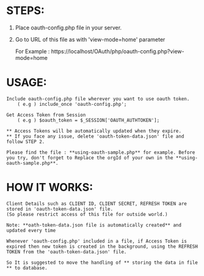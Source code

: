 STEPS:
======

1. Place oauth-config.php file in your server.

2. Go to URL of this file as with 'view-mode=home' parameter

	For Example : https://localhost/OAuth/php/oauth-config.php?view-mode=home
		
USAGE:
======
	Include oauth-config.php file wherever you want to use oauth token.
		( e.g ) include_once 'oauth-config.php';

	Get Access Token from Session
		( e.g ) $oauth_token = $_SESSION['OAUTH_AUTHTOKEN'];

	** Access Tokens will be automatically updated when they expire.
	** If you face any issue, delete 'oauth-token-data.json' file and follow STEP 2.
	
	Please find the file : **using-oauth-sample.php** for example. Before you try, don't forget to Replace the orgId of your own in the **using-oauth-sample.php**.

HOW IT WORKS:
=============
	Client Details such as CLIENT ID, CLIENT SECRET, REFRESH TOKEN are stored in 'oauth-token-data.json' file. 
	(So please restrict access of this file for outside world.)
	
	Note: **oath-token-data.json file is automatically created** and updated every time
	
	Whenever 'oauth-config.php' included in a file, if Access Token is expired then new token is created in the background, using the REFRESH TOKEN from the 'oauth-token-data.json' file.

	So It is suggested to move the handling of ** storing the data in file ** to database.
